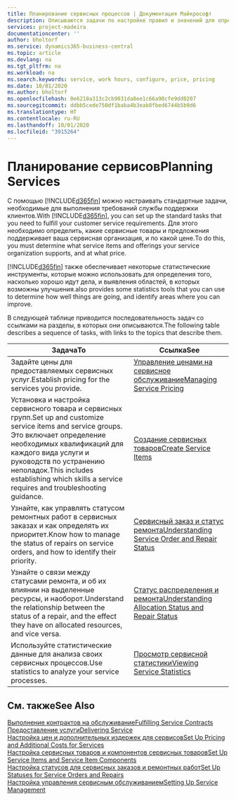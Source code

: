 ```yaml
---
title: Планирование сервисных процессов | Документация Майкрософт
description: Описываются задачи по настройке правил и значений для определения политик и процессов сервиса.
services: project-madeira
documentationcenter: ''
author: bholtorf
ms.service: dynamics365-business-central
ms.topic: article
ms.devlang: na
ms.tgt_pltfrm: na
ms.workload: na
ms.search.keywords: service, work hours, configure, price, pricing
ms.date: 10/01/2020
ms.author: bholtorf
ms.openlocfilehash: 0e6218a313c2cb9031da8ee1c66a90cfe9dd0207
ms.sourcegitcommit: ddbb5cede750df1baba4b3eab8fbed6744b5b9d6
ms.translationtype: HT
ms.contentlocale: ru-RU
ms.lasthandoff: 10/01/2020
ms.locfileid: "3915264"
---
```

# <a name="planning-services"></a><span data-ttu-id="2c966-103">Планирование сервисов</span><span class="sxs-lookup"><span data-stu-id="2c966-103">Planning Services</span></span>
<span data-ttu-id="2c966-104">С помощью [!INCLUDE[d365fin](includes/d365fin_md.md)] можно настраивать стандартные задачи, необходимые для выполнения требований службы поддержки клиентов.</span><span class="sxs-lookup"><span data-stu-id="2c966-104">With [!INCLUDE[d365fin](includes/d365fin_md.md)], you can set up the standard tasks that you need to fulfill your customer service requirements.</span></span> <span data-ttu-id="2c966-105">Для этого необходимо определить, какие сервисные товары и предложения поддерживает ваша сервисная организация, и по какой цене.</span><span class="sxs-lookup"><span data-stu-id="2c966-105">To do this, you must determine what service items and offerings your service organization supports, and at what price.</span></span>   

[!INCLUDE[d365fin](includes/d365fin_md.md)] <span data-ttu-id="2c966-106">также обеспечивает некоторые статистические инструменты, которые можно использовать для определения того, насколько хорошо идут дела, и выявления областей, в которых возможны улучшения.</span><span class="sxs-lookup"><span data-stu-id="2c966-106">also provides some statistics tools that you can use to determine how well things are going, and identify areas where you can improve.</span></span>
  
<span data-ttu-id="2c966-107">В следующей таблице приводится последовательность задач со ссылками на разделы, в которых они описываются.</span><span class="sxs-lookup"><span data-stu-id="2c966-107">The following table describes a sequence of tasks, with links to the topics that describe them.</span></span>   
  
|<span data-ttu-id="2c966-108">**Задача**</span><span class="sxs-lookup"><span data-stu-id="2c966-108">**To**</span></span>|<span data-ttu-id="2c966-109">**Ссылка**</span><span class="sxs-lookup"><span data-stu-id="2c966-109">**See**</span></span>|  
|------------|-------------|  
|<span data-ttu-id="2c966-110">Задайте цены для предоставляемых сервисных услуг.</span><span class="sxs-lookup"><span data-stu-id="2c966-110">Establish pricing for the services you provide.</span></span>|[<span data-ttu-id="2c966-111">Управление ценами на сервисное обслуживание</span><span class="sxs-lookup"><span data-stu-id="2c966-111">Managing Service Pricing</span></span>](service-service-price-management.md)|
|<span data-ttu-id="2c966-112">Установка и настройка сервисного товара и сервисных групп.</span><span class="sxs-lookup"><span data-stu-id="2c966-112">Set up and customize service items and service groups.</span></span> <span data-ttu-id="2c966-113">Это включает определение необходимых квалификаций для каждого вида услуги и руководств по устранению неполадок.</span><span class="sxs-lookup"><span data-stu-id="2c966-113">This includes establishing which skills a service requires and troubleshooting guidance.</span></span>| [<span data-ttu-id="2c966-114">Создание сервисных товаров</span><span class="sxs-lookup"><span data-stu-id="2c966-114">Create Service Items</span></span>](service-how-to-create-service-items.md)|  
|<span data-ttu-id="2c966-115">Узнайте, как управлять статусом ремонтных работ в сервисных заказах и как определять их приоритет.</span><span class="sxs-lookup"><span data-stu-id="2c966-115">Know how to manage the status of repairs on service orders, and how to identify their priority.</span></span>|[<span data-ttu-id="2c966-116">Сервисный заказ и статус ремонта</span><span class="sxs-lookup"><span data-stu-id="2c966-116">Understanding Service Order and Repair Status</span></span>](service-service-order-status-and-repair-status.md)|  
|<span data-ttu-id="2c966-117">Узнайте о связи между статусами ремонта, и об их влиянии на выделенные ресурсы, и наоборот.</span><span class="sxs-lookup"><span data-stu-id="2c966-117">Understand the relationship between the status of a repair, and the effect they have on allocated resources, and vice versa.</span></span>|[<span data-ttu-id="2c966-118">Статус распределения и ремонта</span><span class="sxs-lookup"><span data-stu-id="2c966-118">Understanding Allocation Status and Repair Status</span></span>](service-allocation-status-and-repair-status.md)|  
|<span data-ttu-id="2c966-119">Используйте статистические данные для анализа своих сервисных процессов.</span><span class="sxs-lookup"><span data-stu-id="2c966-119">Use statistics to analyze your service processes.</span></span> | [<span data-ttu-id="2c966-120">Просмотр сервисной статистики</span><span class="sxs-lookup"><span data-stu-id="2c966-120">Viewing Service Statistics</span></span>](service-service-statistics.md) |

## <a name="see-also"></a><span data-ttu-id="2c966-121">См. также</span><span class="sxs-lookup"><span data-stu-id="2c966-121">See Also</span></span>
[<span data-ttu-id="2c966-122">Выполнение контрактов на обслуживание</span><span class="sxs-lookup"><span data-stu-id="2c966-122">Fulfilling Service Contracts</span></span>](service-fulfill-service-contracts.md)  
[<span data-ttu-id="2c966-123">Предоставление услуги</span><span class="sxs-lookup"><span data-stu-id="2c966-123">Delivering Service</span></span>](service-deliver-service.md)  
[<span data-ttu-id="2c966-124">Настройка цен и дополнительных издержек для сервисов</span><span class="sxs-lookup"><span data-stu-id="2c966-124">Set Up Pricing and Additional Costs for Services</span></span>](service-how-setup-service-costs-pricing.md)  
[<span data-ttu-id="2c966-125">Настройка сервисных товаров и компонентов сервисных товаров</span><span class="sxs-lookup"><span data-stu-id="2c966-125">Set Up Service Items and Service Item Components</span></span>](service-how-setup-service-items.md)  
[<span data-ttu-id="2c966-126">Настройка статусов для сервисных заказов и ремонтных работ</span><span class="sxs-lookup"><span data-stu-id="2c966-126">Set Up Statuses for Service Orders and Repairs</span></span>](service-order-repair-status.md)  
[<span data-ttu-id="2c966-127">Настройка управления сервисным обслуживанием</span><span class="sxs-lookup"><span data-stu-id="2c966-127">Setting Up Service Management</span></span>](service-setup-service.md)  
